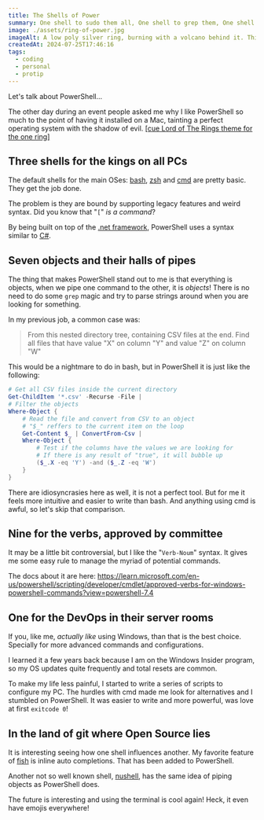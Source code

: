 ```yaml
---
title: The Shells of Power
summary: One shell to sudo them all, One shell to grep them, One shell to fork and in vt-100 display them
image: ./assets/ring-of-power.jpg
imageAlt: A low poly silver ring, burning with a volcano behind it. This image is inside an old TV set made up of a green wire mesh.
createdAt: 2024-07-25T17:46:16
tags:
  - coding
  - personal
  - protip
---
```


Let's talk about PowerShell...

The other day during an event people asked me why I like PowerShell so much to the point of having it installed on a Mac, tainting a perfect operating system with the shadow of evil. [\[cue Lord of The Rings theme for the one ring\]](https://www.youtube.com/watch?v=Dw6BCAZqkaQ)

## Three shells for the kings on all PCs

The default shells for the main OSes: [bash](https://www.gnu.org/software/bash/), [zsh](https://www.zsh.org/) and [cmd](https://learn.microsoft.com/en-us/windows-server/administration/windows-commands/cmd) are pretty basic. They get the job done.

The problem is they are bound by supporting legacy features and weird syntax. Did you know that "`[`" _is a command_?

By being built on top of the [.net framework](https://dotnet.microsoft.com/en-us/), PowerShell uses a syntax similar to [C#](https://learn.microsoft.com/en-us/dotnet/csharp/tour-of-csharp/overview).

## Seven objects and their halls of pipes

The thing that makes PowerShell stand out to me is that everything is objects, when we pipe one command to the other, it is _objects_! There is no need to do some `grep` magic and try to parse strings around when you are looking for something.

In my previous job, a common case was:

> From this nested directory tree, containing CSV files at the end. Find all files that have value "X" on column "Y" and value "Z" on column "W"

This would be a nightmare to do in bash, but in PowerShell it is just like the following:

```powershell
# Get all CSV files inside the current directory
Get-ChildItem '*.csv' -Recurse -File |
# Filter the objects
Where-Object {
	# Read the file and convert from CSV to an object
	# "$_" reffers to the current item on the loop
	Get-Content $_ | ConvertFrom-Csv |
	Where-Object {
		# Test if the columns have the values we are looking for
		# If there is any result of "true", it will bubble up
		($_.X -eq 'Y') -and ($_.Z -eq 'W')
	}
}
```

There are idiosyncrasies here as well, it is not a perfect tool. But for me it feels more intuitive and easier to write than bash. And anything using cmd is awful, so let's skip that comparison.

## Nine for the verbs, approved by committee

It may be a little bit controversial, but I like the "`Verb-Noum`" syntax. It gives me some easy rule to manage the myriad of potential commands.

The docs about it are here: https://learn.microsoft.com/en-us/powershell/scripting/developer/cmdlet/approved-verbs-for-windows-powershell-commands?view=powershell-7.4

## One for the DevOps in their server rooms

If you, like me, _actually like_ using Windows, than that is the best choice. Specially for more advanced commands and configurations.

I learned it a few years back because I am on the Windows Insider program, so my OS updates quite frequently and total resets are common.

To make my life less painful, I started to write a series of scripts to configure my PC. The hurdles with cmd made me look for alternatives and I stumbled on PowerShell.
It was easier to write and more powerful, was love at first `exitcode 0`!

## In the land of git where Open Source lies

It is interesting seeing how one shell influences another. My favorite feature of [fish](https://fishshell.com/) is inline auto completions. That has been added to PowerShell.

Another not so well known shell, [nushell](https://www.nushell.sh/), has the same idea of piping objects as PowerShell does.

The future is interesting and using the terminal is cool again! Heck, it even have emojis everywhere!
